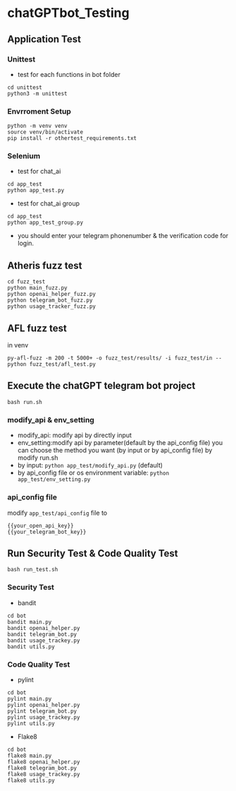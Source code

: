 # chatGPTbot_Testing
## Application Test 

### Unittest
* test for each functions in bot folder
```
cd unittest
python3 -m unittest
```

### Envrroment Setup
```
python -m venv venv
source venv/bin/activate
pip install -r othertest_requirements.txt
```

### Selenium
* test for chat_ai
```
cd app_test
python app_test.py
```


* test for chat_ai group
```
cd app_test
python app_test_group.py
```
* you should enter your telegram phonenumber & the verification code for login.

## Atheris fuzz test

```
cd fuzz_test
python main_fuzz.py
python openai_helper_fuzz.py
python telegram_bot_fuzz.py
python usage_tracker_fuzz.py
```

## AFL fuzz test
in venv

```
py-afl-fuzz -m 200 -t 5000+ -o fuzz_test/results/ -i fuzz_test/in -- python fuzz_test/afl_test.py
```


## Execute the chatGPT telegram bot project 
```
bash run.sh
```

### modify_api & env_setting
* modify_api: modify api by directly input
* env_setting:modify api by parameter(default by the api_config file)
you can choose the method you want (by input or by api_config file) by modify run.sh 
* by input: `python app_test/modify_api.py`  (default)
* by api_config file or os environment variable: `python app_test/env_setting.py`   

### api_config file
modify `app_test/api_config` file to
```
{{your_open_api_key}}
{{your_telegram_bot_key}}
```


## Run Security Test & Code Quality Test
```
bash run_test.sh
```
### Security Test
* bandit
```
cd bot
bandit main.py
bandit openai_helper.py
bandit telegram_bot.py
bandit usage_trackey.py
bandit utils.py
```

### Code Quality Test
* pylint
```
cd bot
pylint main.py
pylint openai_helper.py
pylint telegram_bot.py
pylint usage_trackey.py
pylint utils.py
```

* Flake8
```
cd bot
flake8 main.py
flake8 openai_helper.py
flake8 telegram_bot.py
flake8 usage_trackey.py
flake8 utils.py
```
